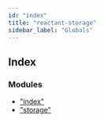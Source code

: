 ```yaml
---
id: "index"
title: "reactant-storage"
sidebar_label: "Globals"
---
```


## Index

### Modules

* ["index"](modules/_index_.md)
* ["storage"](modules/_storage_.md)
